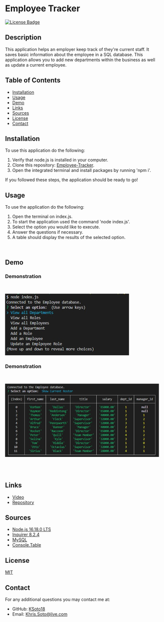 # Employee Tracker

[![License Badge](https://img.shields.io/badge/license-MIT-success?style=for-the-badge&color=blue)](https://choosealicense.com/licenses/mit/)

## Description

 This application helps an employer keep track of they're current staff. It saves basic information about the employee in a SQL database. This application allows you to add new departments within the business as well as update a current employee.

## Table of Contents
* [Installation](#installation)
* [Usage](#usage)
* [Demo](#demo)
* [Links](#links)
* [Sources](#sources)
* [License](#license)
* [Contact](#contact)


## Installation

To use this application do the following:
 1. Verify that node.js is installed in your computer.
 2. Clone this repository: [Employee-Tracker](https://github.com/KSoto18/Employee-Tracker).
 3. Open the integrated terminal and install packages by running 'npm i'.

If you followed these steps, the application should be ready to go!


## Usage

To use the application do the following:
 1. Open the terminal on index.js.
 2. To start the application used the command 'node index.js'.
 3. Select the option you would like to execute.
 4. Answer the questions if necessary.
 5. A table should display the results of the selected option.


<br>

 ## Demo
 
 ### Demonstration 
<br>

  ![screenshot](./assets/Screenshot%201.jpg)
<br>

### Demonstration 
<br>
 
  ![Screenshot](./assets/Screenshot%202.jpg)

<br><br>

## Links
   - [Video](https://drive.google.com/file/d/1EotOSlIxN27kXFeq6LjBhw96SIz1X49e/view)
   - [Repository](https://github.com/KSoto18/Employee-Tracker)

 ## Sources
  
  - [Node.js 16.18.0 LTS](https://nodejs.org/en/)
  - [Inquirer 8.2.4](https://www.npmjs.com/package/inquirer/v/8.2.4)
  - [MySQL](https://www.npmjs.com/package/mysql2)
  - [Console.Table](https://www.npmjs.com/package/console.table)


 ## License
 [MIT](https://choosealicense.com/licenses/mit/)


 ## Contact
 For any additional questions you may contact me at: 
 - GitHub: [KSoto18](https://github.com/KSoto18)
 - Email: [Khris.Soto@live.com](mailto:Khris.Soto@live.com)